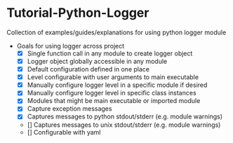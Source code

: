 # Tutorial-Python-Logger
Collection of examples/guides/explanations for using python logger module

* Goals for using logger across project
    * [X] Single function call in any module to create logger object
    * [X] Logger object globally accessible in any module
    * [X] Default configuration defined in one place
    * [X] Level configurable with user arguments to main executable
    * [X] Manually configure logger level in a specific module if desired
    * [X] Manually configure logger level in specific class instances
    * [X] Modules that might be main executable or imported module
    * [X] Capture exception messages
    * [X] Captures messages to python stdout/stderr (e.g. module warnings)
    * [] Captures messages to unix stdout/stderr (e.g. module warnings)
    * [] Configurable with yaml